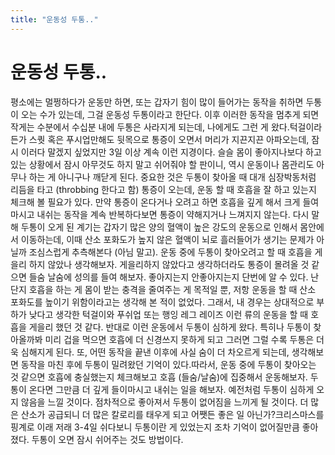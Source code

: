 ```yaml
---
title: "운동성 두통.."
---
```

# 운동성 두통..

평소에는 멀쩡하다가 운동만 하면, 또는 갑자기 힘이 많이 들어가는 동작을 취하면 두통이 오는 수가 있는데, 그걸 운동성 두통이라고 한단다. 이후 이러한 동작을 멈추게 되면 작게는 수분에서 수십분 내에 두통은 사라지게 되는데, 나에게도 그런 게 왔다.턱걸이라든가 스퀏 혹은 푸시업만해도 뒷목으로 통증이 오면서 머리가 지끈지끈 아파오는데, 잠시 이러다 말겠지 싶었지만 3일 이상 계속 이런 지경이다. 슬슬 몸이 좋아지나보다 하고 있는 상황에서 잠시 아무것도 하지 말고 쉬어줘야 할 판이니, 역시 운동이나 몸관리도 아무나 하는 게 아니구나 깨닫게 된다. 중요한 것은 두통이 찾아올 때 대개 심장박동처럼 리듬을 타고 (throbbing 한다고 함) 통증이 오는데, 운동 할 때 호흡을 잘 하고 있는지 체크해 볼 필요가 있다. 만약 통증이 온다거나 오려고 하면 호흡을 깊게 해서 크게 들여마시고 내쉬는 동작을 계속 반복하다보면 통증이 약해지거나 느껴지지 않는다. 다시 말해 두통이 오게 된 계기는 갑자기 많은 양의 혈액이 높은 강도의 운동으로 인해서 몸안에서 이동하는데, 이때 산소 포화도가 높지 않은 혈액이 뇌로 흘러들어가 생기는 문제가 아닐까 조심스럽게 추측해본다 (아님 말고). 운동 중에 두통이 찾아오려고 할 때 호흡을 게을리 하지 않았나 생각해보자. 게을리하지 않았다고 생각하더라도 통증이 몰려올 것 같으면 들숨 날숨에 성의를 들여 해보자. 좋아지는지 안좋아지는지 단번에 알 수 있다. 난 단지 호흡을 하는 게 몸이 받는 충격을 줄여주는 게 목적일 뿐, 저항 운동을 할 때 산소 포화도를 높이기 위함이라고는 생각해 본 적이 없었다. 그래서, 내 경우는 상대적으로 부하가 낮다고 생각한 턱걸이와 푸쉬업 또는 행잉 레그 레이즈 이런 류의 운동을 할 때 호흡을 게을리 했던 것 같다. 반대로 이런 운동에서 두통이 심하게 왔다. 특히나 두통이 찾아올까봐 미리 겁을 먹으면 호흡에 더 신경쓰지 못하게 되고 그러면 그럴 수록 두통은 더욱 심해지게 된다. 또, 어떤 동작을 끝낸 이후에 사실 숨이 더 차오르게 되는데, 생각해보면 동작을 마친 후에 두통이 밀려왔던 기억이 있다.따라서, 운동 중에 두통이 찾아오는 것 같으면 호흡에 충실했는지 체크해보고 호흡 (들숨/날숨)에 집중해서 운동해보자. 두통이 온다면 그만큼 더 깊게 들이마시고 내쉬는 일을 해보자. 예전처럼 두통이 심하게 오지 않음을 느낄 것이다. 점차적으로 좋아져서 두통이 없어짐을 느끼게 될 것이다. 더 많은 산소가 공급되니 더 많은 칼로리를 태우게 되고 어쨋든 좋은 일 아닌가?크리스마스를 핑계로 이래 저래 3-4일 쉬다보니 두통이란 게 있었는지 조차 기억이 없어질만큼 좋아졌다. 두통이 오면 잠시 쉬어주는 것도 방법이다.

